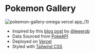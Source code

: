 # Pokemon Gallery

![pokemon-gallery-omega vercel app_(1)](https://user-images.githubusercontent.com/48238638/164284156-6ac43bab-f0fe-40f0-989d-2434b5aa1694.png)

- Inspired by this [blog post](https://leerob.io/blog/image-gallery-supabase-tailwind-nextjs) by [@leeerob](https://twitter.com/leeerob)
- Data Sourced from [PokeAPI](pokeapi.deno.dev)
- Deployed on [Vercel](https://vercel.com/)
- Styled with [Tailwind CSS](https://tailwindcss.com/)
